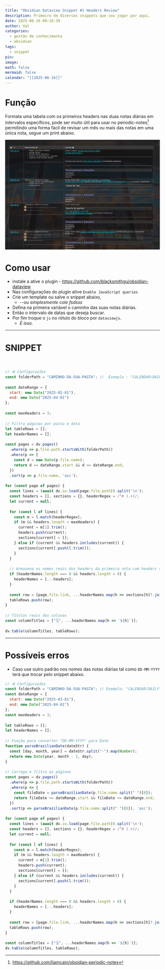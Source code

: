 ```yaml
---
title: "Obsidian Dataview Snippet #1 Headers Review"
description: Primeiro de diversos snippets que vou jogar por aqui,
date: 2025-06-16 09:16:39
author: Val
categories:
  - gestão de conhecimento
  - obsidian
tags:
  - snippet
pin: 
image: 
math: false
mermaid: false
calendar: "[[2025-06-16]]"
---
```

# Função

Formata uma tabela com os primeiros headers nas duas notas diárias em intervalos específicos, pode ser muito útil para usar no periodic-notes[^2] permitindo uma forma fácil de revisar um mês ou mais das notas em uma única nota, segue um print abaixo.

<img src="/assets/img/snip-1.png" alt="é isso">


# Como usar

- instale a ative o plugin - <https://github.com/blacksmithgu/obsidian-dataview>
- Nas configurações do plugin ative `Enable JavaScript queries`
- Crie um template ou salve o snippet abaixo, 
	- *--ou simplesmente cole fsdsss*
- Defina na primeira variável o caminho das suas notas diárias.
- Então o intervalo de datas que deseja buscar.
- Por fim troque o `js` no rótulo do bloco por `dataviewjs`.
	- *É isso.*

---
# SNIPPET

```js


// ⚙️ Configurações
const folderPath = "CAMINHO-DA-SUA-PASTA"; //  Exemplo : "CALENDAR/DAILY"   

const dateRange = {
  start: new Date("2025-02-01"),
  end: new Date("2025-04-01")
};

const maxHeaders = 3;

// Filtra páginas por pasta e data
let tableRows = [];
let headerNames = []; 

const pages = dv.pages()
  .where(p => p.file.path.startsWith(folderPath))
  .where(p => {
    const d = new Date(p.file.name);
    return d >= dateRange.start && d <= dateRange.end;
  })
  .sort(p => p.file.name, 'asc');

for (const page of pages) {
  const lines = (await dv.io.load(page.file.path)).split('\n');
  const headers = [], sections = {}, headerRegex = /^# (.+)/;
  let current = null;

  for (const l of lines) {
    const m = l.match(headerRegex);
    if (m && headers.length < maxHeaders) {
      current = m[1].trim();
      headers.push(current);
      sections[current] = [];
    } else if (current && headers.includes(current)) {
      sections[current].push(l.trim());
    }
  }

  // Armazena os nomes reais dos headers da primeira nota com headers suficientes
  if (headerNames.length === 0 && headers.length > 0) {
    headerNames = [...headers];
  }

  const row = [page.file.link, ...headerNames.map(h => sections[h]?.join('\n') || "")];
  tableRows.push(row);
}

// Títulos reais das colunas
const columnTitles = ["🗓️", ...headerNames.map(h => `${h}`)];

dv.table(columnTitles, tableRows);

```

---


# Possíveis erros 

- Caso use outro padrão nos nomes das notas diárias tal como `DD-MM-YYYY` terá que trocar pelo snippet abaixo.


```js
// ⚙️ Configurações
const folderPath = "CAMINHO-DA-SUA-PASTA"; // Exemplo: "CALENDAR/DAILY"
const dateRange = {
  start: new Date("2025-03-01"),
  end: new Date("2025-04-01")
};
const maxHeaders = 3;

let tableRows = [];
let headerNames = [];

// Função para converter "DD-MM-YYYY" para Date
function parseBrazilianDate(dateStr) {
  const [day, month, year] = dateStr.split("-").map(Number);
  return new Date(year, month - 1, day);
}

// Carrega e filtra as páginas
const pages = dv.pages()
  .where(p => p.file.path.startsWith(folderPath))
  .where(p => {
    const fileDate = parseBrazilianDate(p.file.name.split(" ")[0]);
    return fileDate >= dateRange.start && fileDate <= dateRange.end;
  })
  .sort(p => parseBrazilianDate(p.file.name.split(" ")[0]), 'asc');

for (const page of pages) {
  const lines = (await dv.io.load(page.file.path)).split('\n');
  const headers = [], sections = {}, headerRegex = /^# (.+)/;
  let current = null;

  for (const l of lines) {
    const m = l.match(headerRegex);
    if (m && headers.length < maxHeaders) {
      current = m[1].trim();
      headers.push(current);
      sections[current] = [];
    } else if (current && headers.includes(current)) {
      sections[current].push(l.trim());
    }
  }

  if (headerNames.length === 0 && headers.length > 0) {
    headerNames = [...headers];
  }

  const row = [page.file.link, ...headerNames.map(h => sections[h]?.join('\n') || "")];
  tableRows.push(row);
}

const columnTitles = ["🗓️", ...headerNames.map(h => `${h}`)];
dv.table(columnTitles, tableRows);

```


[^1]: [^2]: <https://github.com/liamcain/obsidian-periodic-notes>
